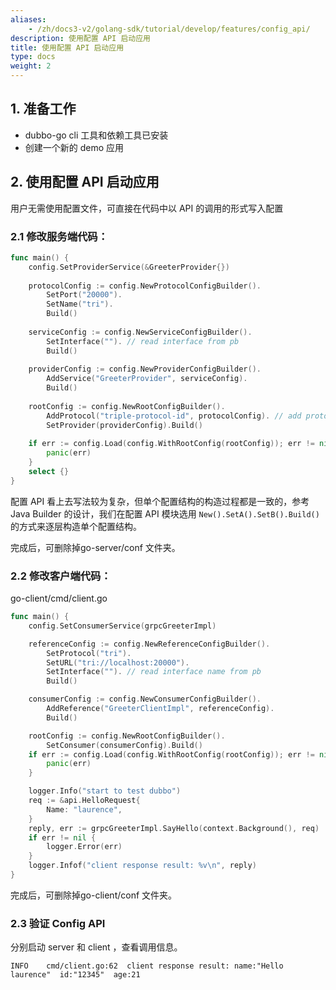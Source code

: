 ```yaml
---
aliases:
    - /zh/docs3-v2/golang-sdk/tutorial/develop/features/config_api/
description: 使用配置 API 启动应用
title: 使用配置 API 启动应用
type: docs
weight: 2
---
```



## 1. 准备工作

- dubbo-go cli 工具和依赖工具已安装
- 创建一个新的 demo 应用

## 2. 使用配置 API 启动应用

用户无需使用配置文件，可直接在代码中以 API 的调用的形式写入配置

### 2.1 修改服务端代码：

```go
func main() {
	config.SetProviderService(&GreeterProvider{})
  
	protocolConfig := config.NewProtocolConfigBuilder().
		SetPort("20000").
		SetName("tri").
		Build()
  
	serviceConfig := config.NewServiceConfigBuilder().
		SetInterface(""). // read interface from pb
		Build()
  
	providerConfig := config.NewProviderConfigBuilder().
		AddService("GreeterProvider", serviceConfig).
		Build()
  
	rootConfig := config.NewRootConfigBuilder().
		AddProtocol("triple-protocol-id", protocolConfig). // add protocol, key is custom
		SetProvider(providerConfig).Build()
  
	if err := config.Load(config.WithRootConfig(rootConfig)); err != nil {
		panic(err)
	}
	select {}
}

```

配置 API 看上去写法较为复杂，但单个配置结构的构造过程都是一致的，参考 Java  Builder 的设计，我们在配置 API 模块选用 `New().SetA().SetB().Build()`的方式来逐层构造单个配置结构。

完成后，可删除掉go-server/conf 文件夹。



### 2.2 修改客户端代码：

go-client/cmd/client.go

```go
func main() {
	config.SetConsumerService(grpcGreeterImpl)

	referenceConfig := config.NewReferenceConfigBuilder().
		SetProtocol("tri").
		SetURL("tri://localhost:20000").
		SetInterface(""). // read interface name from pb
		Build()

	consumerConfig := config.NewConsumerConfigBuilder().
		AddReference("GreeterClientImpl", referenceConfig).
		Build()

	rootConfig := config.NewRootConfigBuilder().
		SetConsumer(consumerConfig).Build()
	if err := config.Load(config.WithRootConfig(rootConfig)); err != nil {
		panic(err)
	}

	logger.Info("start to test dubbo")
	req := &api.HelloRequest{
		Name: "laurence",
	}
	reply, err := grpcGreeterImpl.SayHello(context.Background(), req)
	if err != nil {
		logger.Error(err)
	}
	logger.Infof("client response result: %v\n", reply)
}

```

完成后，可删除掉go-client/conf 文件夹。

### 2.3 验证 Config API

分别启动 server 和 client ，查看调用信息。

```
INFO    cmd/client.go:62  client response result: name:"Hello laurence"  id:"12345"  age:21
```